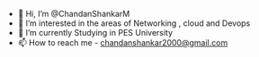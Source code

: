 - 👋 Hi, I’m @ChandanShankarM
- 👀 I’m interested in the areas of Networking , cloud and Devops
- 🌱 I’m currently Studying in PES University
- 📫 How to reach me - chandanshankar2000@gmail.com

<!---
ChandanShankarM/ChandanShankarM is a ✨ special ✨ repository because its `README.md` (this file) appears on your GitHub profile.
You can click the Preview link to take a look at your changes.
--->
